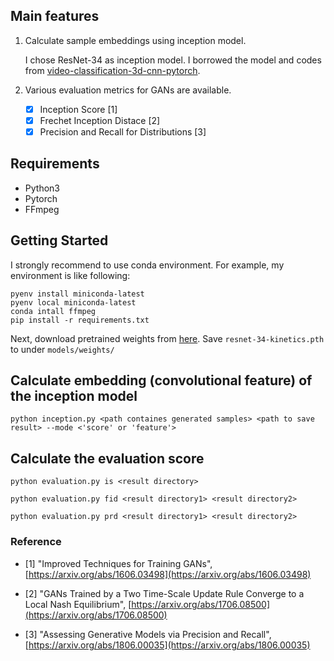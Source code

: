 
## Main features

1. Calculate sample embeddings using inception model.

    I chose ResNet-34 as inception model. I borrowed the model and codes from [video-classification-3d-cnn-pytorch](https://github.com/kenshohara/video-classification-3d-cnn-pytorch).

2. Various evaluation metrics for GANs are available.

   - [x] Inception Score [1]
   - [x] Frechet Inception Distace [2]
   - [x] Precision and Recall for Distributions [3]
## Requirements

- Python3
- Pytorch
- FFmpeg

## Getting Started

I strongly recommend to use conda environment. For example, my environment is like following:

```
pyenv install miniconda-latest
pyenv local miniconda-latest
conda intall ffmpeg
pip install -r requirements.txt
```

Next, download pretrained weights from [here](https://drive.google.com/drive/folders/1zvl89AgFAApbH0At-gMuZSeQB_LpNP-M). Save `resnet-34-kinetics.pth` to under `models/weights/`


## Calculate embedding (convolutional feature) of the inception model

```shell
python inception.py <path containes generated samples> <path to save result> --mode <'score' or 'feature'>
```

## Calculate the evaluation score

```shell
python evaluation.py is <result directory>
```

```shell
python evaluation.py fid <result directory1> <result directory2>
```

```
python evaluation.py prd <result directory1> <result directory2>
```



### Reference

- [1] "Improved Techniques for Training GANs", [https://arxiv.org/abs/1606.03498](https://arxiv.org/abs/1606.03498)

- [2] "GANs Trained by a Two Time-Scale Update Rule Converge to a Local Nash Equilibrium", [https://arxiv.org/abs/1706.08500](https://arxiv.org/abs/1706.08500)

- [3] "Assessing Generative Models via Precision and Recall", [https://arxiv.org/abs/1806.00035](https://arxiv.org/abs/1806.00035)


